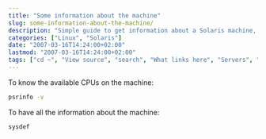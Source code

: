 ```yaml
---
title: "Some information about the machine"
slug: some-information-about-the-machine/
description: "Simple guide to get information about a Solaris machine, including CPU details and system configuration."
categories: ["Linux", "Solaris"]
date: "2007-03-16T14:24:00+02:00"
lastmod: "2007-03-16T14:24:00+02:00"
tags: ["cd ~", "View source", "search", "What links here", "Servers", "Special pages", "Network", "Development", "Resume", "Solaris"]
---
```


To know the available CPUs on the machine:

```bash
psrinfo -v
```

To have all the information about the machine:

```bash
sysdef
```
